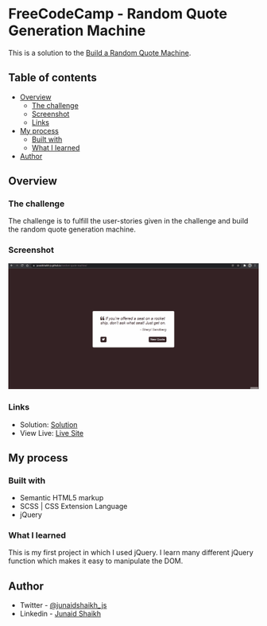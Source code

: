 # FreeCodeCamp - Random Quote Generation Machine

This is a solution to the [Build a Random Quote Machine](https://www.freecodecamp.org/learn/front-end-development-libraries/front-end-development-libraries-projects/build-a-random-quote-machine).

## Table of contents

- [Overview](#overview)
  - [The challenge](#the-challenge)
  - [Screenshot](#screenshot)
  - [Links](#links)
- [My process](#my-process)
  - [Built with](#built-with)
  - [What I learned](#what-i-learned)
- [Author](#author)

## Overview

### The challenge

The challenge is to fulfill the user-stories given in the challenge and build the random quote generation machine.

### Screenshot

![](./preview.gif)

### Links

- Solution: [Solution](https://github.com/junaidshaikh-js/random-quote-machine)
- View Live: [Live Site](https://junaidshaikh-js.github.io/random-quote-machine/)

## My process

### Built with

- Semantic HTML5 markup
- SCSS | CSS Extension Language
- jQuery

### What I learned

This is my first project in which I used jQuery. I learn many different jQuery function which makes it easy to manipulate the DOM.

## Author

- Twitter - [@junaidshaikh_js](https://twitter.com/junaidshaikh_js)
- Linkedin - [Junaid Shaikh](https://www.linkedin.com/in/junaidshaikhjs/)
